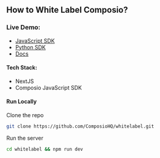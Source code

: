 ## How to White Label Composio?
### Live Demo:
- [JavaScript SDK](https://whitelabel-eight.vercel.app/)
- [Python SDK](https://whitelabel.composio.dev/)
- [Docs](https://docs.composio.dev/patterns/Auth/Integrations#using-your-own-oauth-developer-app)

#### Tech Stack:
- NextJS
- Composio JavaScript SDK

#### Run Locally

Clone the repo
```bash
git clone https://github.com/ComposioHQ/whitelabel.git
```

Run the server
```bash
cd whitelabel && npm run dev
```

